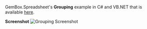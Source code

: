 GemBox.Spreadsheet's **Grouping** example in C# and VB.NET that is available [here](https://www.gemboxsoftware.com/spreadsheet/examples/excel-grouping/101).

**Screenshot**
![Grouping Screenshot](https://www.gemboxsoftware.com/Spreadsheet/Examples/Content/AdvancedFeatures/Grouping/Grouping.png)